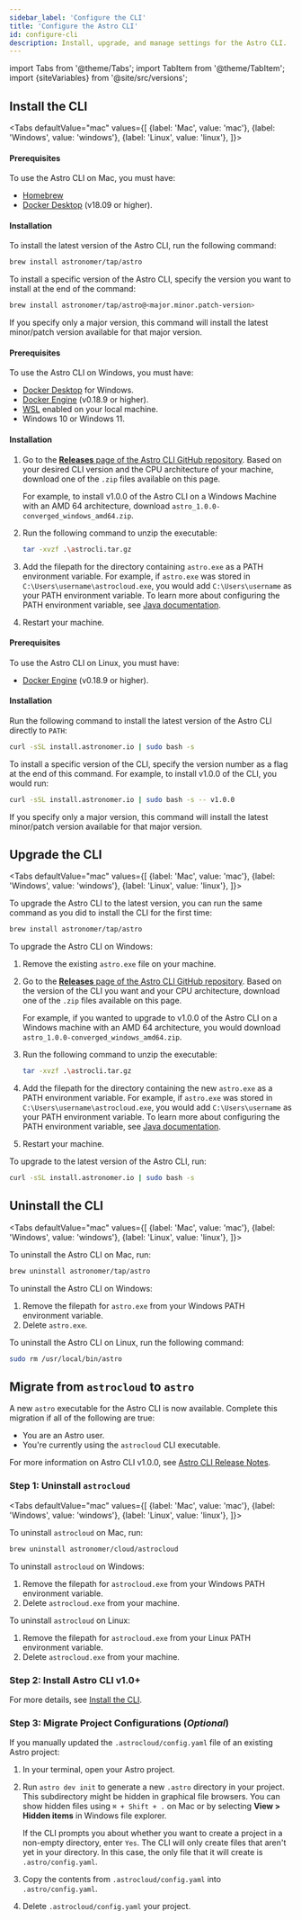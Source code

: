 ```yaml
---
sidebar_label: 'Configure the CLI'
title: 'Configure the Astro CLI'
id: configure-cli
description: Install, upgrade, and manage settings for the Astro CLI.
---
```


import Tabs from '@theme/Tabs';
import TabItem from '@theme/TabItem';
import {siteVariables} from '@site/src/versions';

## Install the CLI

<Tabs
    defaultValue="mac"
    values={[
        {label: 'Mac', value: 'mac'},
        {label: 'Windows', value: 'windows'},
        {label: 'Linux', value: 'linux'},
    ]}>
<TabItem value="mac">

#### Prerequisites

To use the Astro CLI on Mac, you must have:

- [Homebrew](https://brew.sh/)
- [Docker Desktop](https://docs.docker.com/get-docker/) (v18.09 or higher).

#### Installation

To install the latest version of the Astro CLI, run the following command:

```sh
brew install astronomer/tap/astro
```

To install a specific version of the Astro CLI, specify the version you want to install at the end of the command:

```sh
brew install astronomer/tap/astro@<major.minor.patch-version>
```

If you specify only a major version, this command will install the latest minor/patch version available for that major version.

</TabItem>

<TabItem value="windows">

#### Prerequisites

To use the Astro CLI on Windows, you must have:

- [Docker Desktop](https://docs.docker.com/desktop/windows/install/) for Windows.
- [Docker Engine](https://docs.docker.com/engine/install/) (v0.18.9 or higher).
- [WSL](https://docs.microsoft.com/en-us/windows/wsl/install) enabled on your local machine.
-  Windows 10 or Windows 11.

#### Installation

1. Go to the [**Releases** page of the Astro CLI GitHub repository](https://github.com/astro-projects/astro-cli/releases). Based on your desired CLI version and the CPU architecture of your machine, download one of the `.zip` files available on this page.

    For example, to install v1.0.0 of the Astro CLI on a Windows Machine with an AMD 64 architecture, download `astro_1.0.0-converged_windows_amd64.zip`.

2. Run the following command to unzip the executable:

    ```sh
    tar -xvzf .\astrocli.tar.gz
    ```

3. Add the filepath for the directory containing `astro.exe` as a PATH environment variable. For example, if `astro.exe` was stored in `C:\Users\username\astrocloud.exe`, you would add `C:\Users\username` as your PATH environment variable. To learn more about configuring the PATH environment variable, see [Java documentation](https://www.java.com/en/download/help/path.html).

4. Restart your machine.

</TabItem>

<TabItem value="linux">

#### Prerequisites

To use the Astro CLI on Linux, you must have:

- [Docker Engine](https://docs.docker.com/engine/install/) (v0.18.9 or higher).

#### Installation

Run the following command to install the latest version of the Astro CLI directly to `PATH`:

```sh
curl -sSL install.astronomer.io | sudo bash -s
```

To install a specific version of the CLI, specify the version number as a flag at the end of this command. For example, to install v1.0.0 of the CLI, you would run:

```sh
curl -sSL install.astronomer.io | sudo bash -s -- v1.0.0
```

If you specify only a major version, this command will install the latest minor/patch version available for that major version.

</TabItem>

</Tabs>


## Upgrade the CLI

<Tabs
    defaultValue="mac"
    values={[
        {label: 'Mac', value: 'mac'},
        {label: 'Windows', value: 'windows'},
        {label: 'Linux', value: 'linux'},
    ]}>
<TabItem value="mac">

To upgrade the Astro CLI to the latest version, you can run the same command as you did to install the CLI for the first time:

```sh
brew install astronomer/tap/astro
```

</TabItem>

<TabItem value="windows">

To upgrade the Astro CLI on Windows:

1. Remove the existing `astro.exe` file on your machine.

2. Go to the [**Releases** page of the Astro CLI GitHub repository](https://github.com/astro-projects/astro-cli/releases). Based on the version of the CLI you want and your CPU architecture, download one of the `.zip` files available on this page.

     For example, if you wanted to upgrade to v1.0.0 of the Astro CLI on a Windows machine with an AMD 64 architecture, you would download `astro_1.0.0-converged_windows_amd64.zip`.

3. Run the following command to unzip the executable:

    ```sh
    tar -xvzf .\astrocli.tar.gz
    ```

4. Add the filepath for the directory containing the new `astro.exe` as a PATH environment variable. For example, if `astro.exe` was stored in `C:\Users\username\astrocloud.exe`, you would add `C:\Users\username` as your PATH environment variable. To learn more about configuring the PATH environment variable, see [Java documentation](https://www.java.com/en/download/help/path.html).

5. Restart your machine.

</TabItem>

<TabItem value="linux">

To upgrade to the latest version of the Astro CLI, run:

```sh
curl -sSL install.astronomer.io | sudo bash -s
```

</TabItem>

</Tabs>

## Uninstall the CLI

<Tabs
    defaultValue="mac"
    values={[
        {label: 'Mac', value: 'mac'},
        {label: 'Windows', value: 'windows'},
        {label: 'Linux', value: 'linux'},
    ]}>
<TabItem value="mac">

To uninstall the Astro CLI on Mac, run:

```sh
brew uninstall astronomer/tap/astro
```

</TabItem>

<TabItem value="windows">

To uninstall the Astro CLI on Windows:

1. Remove the filepath for `astro.exe` from your Windows PATH environment variable.
2. Delete `astro.exe`.

</TabItem>

<TabItem value="linux">

To uninstall the Astro CLI on Linux, run the following command:

```sh
sudo rm /usr/local/bin/astro
```

</TabItem>

</Tabs>

## Migrate from `astrocloud` to `astro`

A new `astro` executable for the Astro CLI is now available. Complete this migration if all of the following are true:

- You are an Astro user.
- You're currently using the `astrocloud` CLI executable.

For more information on Astro CLI v1.0.0, see [Astro CLI Release Notes](cli-release-notes.md).

### Step 1: Uninstall `astrocloud`

<Tabs
    defaultValue="mac"
    values={[
        {label: 'Mac', value: 'mac'},
        {label: 'Windows', value: 'windows'},
        {label: 'Linux', value: 'linux'},
    ]}>
<TabItem value="mac">

To uninstall `astrocloud` on Mac, run:

```sh
brew uninstall astronomer/cloud/astrocloud
```

</TabItem>

<TabItem value="windows">

To uninstall `astrocloud` on Windows:

1. Remove the filepath for `astrocloud.exe` from your Windows PATH environment variable.
2. Delete `astrocloud.exe` from your machine.

</TabItem>

<TabItem value="linux">

To uninstall `astrocloud` on Linux:

1. Remove the filepath for `astrocloud.exe` from your Linux PATH environment variable.
2. Delete `astrocloud.exe` from your machine.

</TabItem>

</Tabs>

### Step 2: Install Astro CLI v1.0+

For more details, see [Install the CLI](configure-cli.md#install-the-cli.md).

### Step 3: Migrate Project Configurations (_Optional_)

If you manually updated the `.astrocloud/config.yaml` file of an existing Astro project:

1. In your terminal, open your Astro project.
2. Run `astro dev init` to generate a new `.astro` directory in your project. This subdirectory might be hidden in graphical file browsers. You can show hidden files using `⌘ + Shift + .` on Mac or by selecting **View > Hidden items** in Windows file explorer.

    If the CLI prompts you about whether you want to create a project in a non-empty directory, enter `Yes`. The CLI will only create files that aren't yet in your directory. In this case, the only file that it will create is `.astro/config.yaml`.

3. Copy the contents from `.astrocloud/config.yaml` into `.astro/config.yaml`.
4. Delete `.astrocloud/config.yaml` your project.
